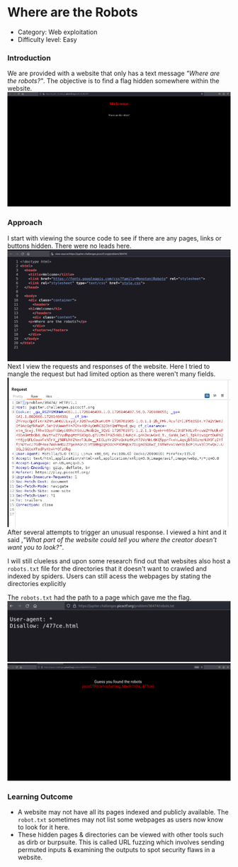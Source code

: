 # Where are the Robots

- Category: Web exploitation
- Difficulty level: Easy

### Introduction
We are provided with a website that only has a text message *"Where are the robots?"*. The objective is to find a flag hidden somewhere within the website.
![](Images/rbt0.png)

### Approach
I start with viewing the source code to see if there are any pages, links or buttons hidden. There were no leads here.
![](Images/rbt1.png)
Next I view the requests and responses of the website. Here I tried to mangle the request but had limited option as there weren't many fields.
![](Images/rbt2.png)
After several attempts to trigger an unusual response. I viewed a hint and it said ,*"What part of the website could tell you where the creator doesn't want you to look?"*.

I will still clueless and upon some research find out that websites also host a `robots.txt` file for the directories that it doesn't want to crawled and indexed by spiders. Users can still acess the webpages by stating the directories explicitly

The `robots.txt` had the path to a page which gave me the flag.
![](Images/rbt3.png)
![](Images/rbt4.png)

### Learning Outcome
- A website may not have all its pages indexed and publicly available. The `robot.txt` sometimes may not list some webpages as users now know to look for it here.
- These hidden pages & directories can be viewed with other tools such as dirb or burpsuite. This is called URL fuzzing which involves sending permuted inputs & examining the outputs to spot security flaws in a website.
